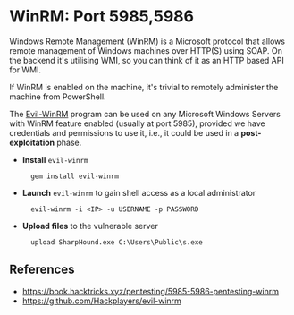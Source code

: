 # WinRM: Port 5985,5986

Windows Remote Management (WinRM) is a Microsoft protocol that allows remote management of Windows machines over HTTP(S) using SOAP. On the backend it's utilising WMI, so you can think of it as an HTTP based API for WMI.

If WinRM is enabled on the machine, it's trivial to remotely administer the machine from PowerShell.

The [Evil-WinRM](https://github.com/Hackplayers/evil-winrm) program can be used on any Microsoft Windows Servers with WinRM feature enabled (usually at port 5985), provided we have credentials and permissions to use it, i.e., it could be used in a **post-exploitation** phase.

* **Install** `evil-winrm`

        gem install evil-winrm

* **Launch** `evil-winrm` to gain shell access as a local administrator

        evil-winrm -i <IP> -u USERNAME -p PASSWORD

* **Upload files** to the vulnerable server

        upload SharpHound.exe C:\Users\Public\s.exe

## References

* https://book.hacktricks.xyz/pentesting/5985-5986-pentesting-winrm
* https://github.com/Hackplayers/evil-winrm
